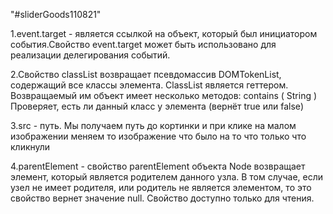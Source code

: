 "#sliderGoods110821" 

1.event.target - является ссылкой на объект, который был инициатором события.Свойство event.target может быть использовано для реализации делегирования событий.

2.Свойство classList возвращает псевдомассив DOMTokenList, содержащий все классы элемента. ClassList является геттером. Возвращаемый им объект имеет несколько методов: contains ( String )
    Проверяет, есть ли данный класс у элемента (вернёт true или false)

3.src - путь. Мы получаем путь до кортинки и при клике на малом изображении меняем то изображение что было на то что только что кликнули

4.parentElement - свойство parentElement объекта Node возвращает элемент, который является родителем данного узла. В том случае, если узел не имеет родителя, или родитель не является элементом, то это свойство вернет значение null. Свойство доступно только для чтения.

